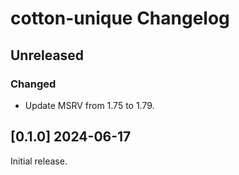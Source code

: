 # cotton-unique Changelog

## Unreleased

### Changed

* Update MSRV from 1.75 to 1.79.

## [0.1.0] 2024-06-17

Initial release.
